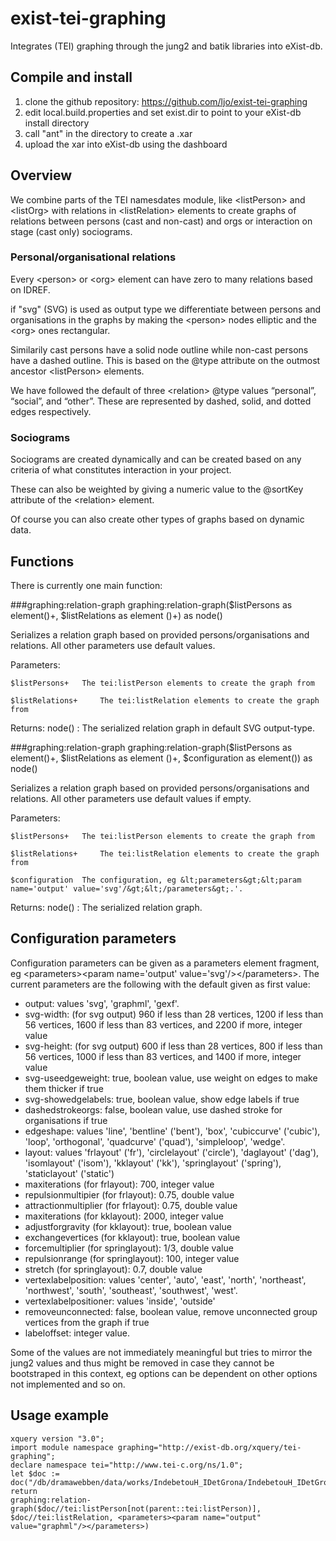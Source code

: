 exist-tei-graphing
===========================

Integrates (TEI) graphing through the jung2 and batik libraries into eXist-db.

## Compile and install

1. clone the github repository: https://github.com/ljo/exist-tei-graphing
2. edit local.build.properties and set exist.dir to point to your eXist-db install directory
3. call "ant" in the directory to create a .xar
4. upload the xar into eXist-db using the dashboard

## Overview
We combine parts of the TEI namesdates module, like
&lt;listPerson&gt; and &lt;listOrg&gt; with relations in
&lt;listRelation&gt; elements to create graphs of relations
between persons (cast and non-cast) and orgs or interaction
on stage (cast only) sociograms.

### Personal/organisational relations
Every &lt;person&gt; or &lt;org&gt; element can have zero
to many relations based on IDREF.

if "svg" (SVG) is used as output type we differentiate 
between persons and organisations in the graphs
by making the &lt;person&gt; nodes elliptic and the &lt;org&gt; ones
rectangular.

Similarily cast persons have a solid node outline while
non-cast persons have a dashed outline. This
is based on the @type attribute on the outmost 
ancestor &lt;listPerson&gt; elements. 

We have followed the default of three &lt;relation&gt;
@type values “personal”, “social”, and “other”.
These are represented by dashed, solid, and
dotted edges respectively.

### Sociograms
Sociograms are created dynamically and can
be created based on any criteria of what
constitutes interaction in your project.

These can also be weighted by giving a numeric
value to the @sortKey attribute of the &lt;relation&gt;
element.

Of course you can also create other types of
graphs based on dynamic data.

## Functions
There is currently one main function:

###graphing:relation-graph
graphing:relation-graph($listPersons as element()+, $listRelations as element
()+) as node()

Serializes a relation graph based on provided persons/organisations and relations. All other parameters use default values.

Parameters:

    $listPersons+ 	The tei:listPerson elements to create the graph from

    $listRelations+ 	The tei:listRelation elements to create the graph from
Returns:
    node() : The serialized relation graph in default SVG output-type.

###graphing:relation-graph
graphing:relation-graph($listPersons as element()+, $listRelations as element
()+, $configuration as element()) as node()

Serializes a relation graph based on provided persons/organisations and relations. All other parameters use default values if empty.

Parameters:

    $listPersons+ 	The tei:listPerson elements to create the graph from

    $listRelations+ 	The tei:listRelation elements to create the graph from

    $configuration 	The configuration, eg &lt;parameters&gt;&lt;param name='output' value='svg'/&gt;&lt;/parameters&gt;.'.
Returns:
    node() : The serialized relation graph.

## Configuration parameters
Configuration parameters can be given as a parameters element fragment, eg &lt;parameters&gt;&lt;param name='output' value='svg'/&gt;&lt;/parameters&gt;. The current parameters are the following with the default given as first value:
* output: values 'svg', 'graphml', 'gexf'.
* svg-width: (for svg output) 960 if less than 28 vertices, 1200 if less than 56 vertices, 1600 if less than 83 vertices, and 2200 if more, integer value
* svg-height: (for svg output) 600 if less than 28 vertices, 800 if less than 56 vertices, 1000 if less than 83 vertices, and 1400 if more, integer value
* svg-useedgeweight: true, boolean value, use weight on edges to make them thicker if true
* svg-showedgelabels: true, boolean value, show edge labels if true
* dashedstrokeorgs: false, boolean value, use dashed stroke for organisations if true
* edgeshape: values 'line', 'bentline' ('bent'), 'box', 'cubiccurve' ('cubic'), 'loop', 'orthogonal', 'quadcurve' ('quad'), 'simpleloop', 'wedge'.
* layout: values 'frlayout' ('fr'), 'circlelayout' ('circle'), 'daglayout' ('dag'), 'isomlayout' ('isom'), 'kklayout' ('kk'), 'springlayout' ('spring'), 'staticlayout' ('static')
* maxiterations (for frlayout): 700, integer value
* repulsionmultipier (for frlayout): 0.75, double value
* attractionmultiplier (for frlayout): 0.75, double value
* maxiterations (for kklayout): 2000, integer value
* adjustforgravity (for kklayout): true, boolean value
* exchangevertices (for kklayout): true, boolean value
* forcemultiplier (for springlayout): 1/3, double value
* repulsionrange (for springlayout): 100, integer value
* stretch (for springlayout): 0.7, double value
* vertexlabelposition: values 'center', 'auto', 'east', 'north', 'northeast', 'northwest', 'south', 'southeast', 'southwest', 'west'.
* vertexlabelpositioner: values 'inside', 'outside'
* removeunconnected: false, boolean value, remove unconnected group vertices from the graph if true
* labeloffset: integer value.

Some of the values are not immediately meaningful but tries to mirror the jung2 values and thus might be removed in case they cannot be bootstraped in this context, eg options can be dependent on other options not implemented and so on.

## Usage example

```xquery
xquery version "3.0";
import module namespace graphing="http://exist-db.org/xquery/tei-graphing";
declare namespace tei="http://www.tei-c.org/ns/1.0";
let $doc := doc("/db/dramawebben/data/works/IndebetouH_IDetGrona/IndebetouH_IDetGrona.xml")
return
graphing:relation-graph($doc//tei:listPerson[not(parent::tei:listPerson)], $doc//tei:listRelation, <parameters><param name="output" value="graphml"/></parameters>)
```
